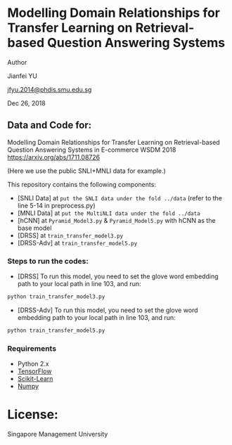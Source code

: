 # Modelling Domain Relationships for Transfer Learning on Retrieval-based Question Answering Systems

Author

Jianfei YU

jfyu.2014@phdis.smu.edu.sg

Dec 26, 2018

## Data and Code for:

Modelling Domain Relationships for Transfer Learning on Retrieval-based Question Answering Systems in E-commerce
WSDM 2018
https://arxiv.org/abs/1711.08726

(Here we use the public SNLI+MNLI data for example.)

This repository contains the following components:

- [SNLI Data] at `put the SNLI data under the fold ../data` (refer to the line 5-14 in preprocess.py)
- [MNLI Data] at `put the MultiNLI data under the fold ../data`
- [hCNN] at `Pyramid_Model3.py` & `Pyramid_Model5.py` with hCNN as the base model
- [DRSS] at `train_transfer_model3.py`
- [DRSS-Adv] at `train_transfer_model5.py`


### Steps to run the codes:

- [DRSS]
To run this model, you need to set the glove word embedding path to your local path in line 103, and run:
```bash
python train_transfer_model3.py
```

- [DRSS-Adv]
To run this model, you need to set the glove word embedding path to your local path in line 103, and run:
```bash
python train_transfer_model5.py
```


### Requirements

- Python 2.x
- [TensorFlow](https://www.tensorflow.org)
- [Scikit-Learn](http://scikit-learn.org/stable/index.html)
- [Numpy](http://www.numpy.org/)


# License:

Singapore Management University

